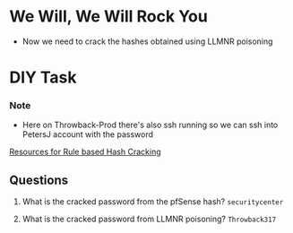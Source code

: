 # We Will, We Will Rock You

- Now we need to crack the hashes obtained using LLMNR poisoning

# DIY Task

### Note
- Here on Throwback-Prod there's also ssh running so we can ssh into PetersJ account with the password

[Resources for Rule based Hash Cracking](https://hashcat.net/wiki/doku.php?id=rule_based_attack)


## Questions
1. What is the cracked password from the pfSense hash?
`securitycenter`

2. What is the cracked password from LLMNR poisoning?
`Throwback317`